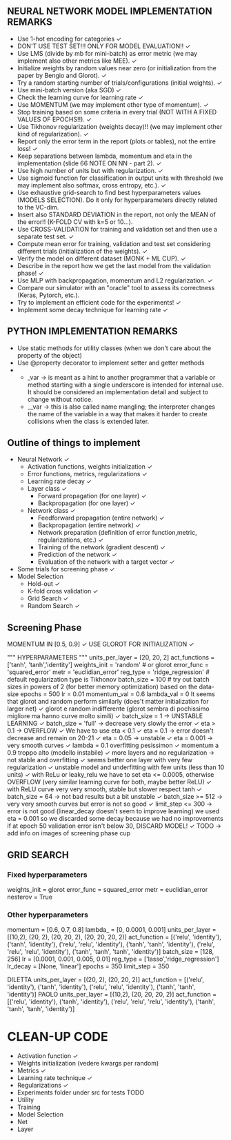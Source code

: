 ## NEURAL NETWORK MODEL IMPLEMENTATION REMARKS
- Use 1-hot encoding for categories ✓
- DON'T USE TEST SET!!! ONLY FOR MODEL EVALUATION!! ✓
- Use LMS (divide by mb for mini-batch) as error metric (we may implement also other metrics like MEE). ✓
- Initialize weights by random values near zero (or initialization from the paper by Bengio and Glorot). ✓
- Try a random starting number of trials/configurations (initial weights). ✓
- Use mini-batch version (aka SGD) ✓
- Check the learning curve for learning rate ✓
- Use MOMENTUM (we may implement other type of momentum). ✓
- Stop training based on some criteria in every trial (NOT WITH A FIXED VALUES OF EPOCHS!!). ✓
- Use Tikhonov regularization (weights decay)!! (we may implement other kind of regularization). ✓
- Report only the error term in the report (plots or tables), not the entire loss! ✓
- Keep separations between lambda, momentum and eta in the implementation (slide 66 NOTE ON NN - part 2). ✓
- Use high number of units but with regularization. ✓
- Use sigmoid function for classification in output units with threshold (we may implement also softmax, cross entropy, etc.). ✓
- Use exhaustive grid-search to find best hyperparameters values (MODELS SELECTION).
Do it only for hyperparameters directly related to the VC-dim.
- Insert also STANDARD DEVIATION in the report, not only the MEAN of the error!! (K-FOLD CV with k=5 or 10...).
- Use CROSS-VALIDATION for training and validation set and then use a separate test set. ✓
- Compute mean error for training, validation and test set considering different trials (initialization of the weights). ✓
- Verify the model on different dataset (MONK + ML CUP). ✓
- Describe in the report how we get the last model from the validation phase! ✓
- Use MLP with backpropagation, momentum and L2 regularization. ✓
- Compare our simulator with an "oracle" tool to assess its correctness (Keras, Pytorch, etc.).
- Try to implement an efficient code for the experiments! ✓
- Implement some decay technique for learning rate ✓

## PYTHON IMPLEMENTATION REMARKS
- Use static methods for utility classes (when we don't care about the property of the object)
- Use @property decorator to implement setter and getter methods
-  
    - _var -> is meant as a hint to another programmer that a variable or method starting with a single underscore is intended for internal use.
    It should be considered an implementation detail and subject to change without notice.
    - __var -> this is also called name mangling; the interpreter changes the name of the variable in a way that makes it harder to create collisions when the class is extended later.

## Outline of things to implement
- Neural Network ✓
    - Activation functions, weights initialization ✓
    - Error functions, metrics, regularizations ✓
    - Learning rate decay ✓
    - Layer class ✓
        - Forward propagation (for one layer) ✓
        - Backpropagation (for one layer) ✓
    - Network class ✓
        - Feedforward propagation (entire network) ✓
        - Backpropagation (entire network) ✓
        - Network preparation (definition of error function,metric, regularizations, etc.) ✓
        - Training of the network (gradient descent) ✓
        - Prediction of the network ✓
        - Evaluation of the network with a target vector ✓
- Some trials for screening phase ✓
- Model Selection
    - Hold-out ✓
    - K-fold cross validation ✓
    - Grid Search ✓
    - Random Search ✓

## Screening Phase

MOMENTUM IN [0.5, 0.9] ✓
USE GLOROT FOR INITIALIZATION ✓


 """ HYPERPARAMETERS """
    units_per_layer = [20, 20, 2]
    act_functions = ['tanh', 'tanh','identity']
    weights_init = 'random' # or glorot
    error_func = 'squared_error'
    metr = 'euclidian_error'
    reg_type = 'ridge_regression'  # default regularization type is Tikhonov
    batch_size = 100 # try out batch sizes in powers of 2 (for better memory optimization) based on the data-size
    epochs = 500
    lr = 0.01
    momentum_val = 0.6
    lambda_val = 0
It seems that glorot and random perform similarly (does't matter initialization for larger net) ✓
glorot e random indifferente (glorot sembra di pochissimo migliore ma hanno curve molto simili) ✓
batch_size = 1 -> UNSTABLE LEARNING ✓
batch_size = 'full' -> decrease very slowly the error ✓
eta > 0.1 -> OVERFLOW ✓
We have to use eta < 0.1 ✓
eta = 0.1 -> error doesn't decrease and remain on 20-21 ✓
eta = 0.05 -> unstable ✓
eta = 0.001 -> very smooth curves ✓
lambda = 0.1 overfitting pesissimon ✓
momentum a 0.9 troppo alto (modello instabile) ✓
more layers and no regularization -> not stable and overfitting ✓
seems better one layer with very few regularization ✓
unstable model and underfitting with few units (less than 10 units) ✓
with ReLu or leaky_relu we have to set eta <= 0.0005, otherwise OVERFLOW (very similar learning curve for both, maybe better ReLU) ✓
with ReLU curve very very smooth, stable but slower respect tanh ✓
batch_size = 64 -> not bad results but a bit unstable ✓
batch_size >= 512 -> very very smooth curves but error is not so good ✓
limit_step <= 300 -> error is not good (linear_decay doesn't seem to improve learning)
we used eta = 0.001 so we discarded some decay because we had no improvements
if at epoch 50 validation error isn't below 30, DISCARD MODEL! ✓
TODO -> add info on images of screening phase cup

## GRID SEARCH
### Fixed hyperparameters
weights_init = glorot
error_func = squared_error
metr = euclidian_error
nesterov = True

### Other hyperparameters
momentum = [0.6, 0.7, 0.8]
lambda_ = [0, 0.0001, 0.001]
units_per_layer =  [(10,2), (20, 2), (20, 20, 2), (20, 20, 20, 2)]
act_function = [('relu', 'identity'), ('tanh', 'identity'),
                          ('relu', 'relu', 'identity'), ('tanh', 'tanh', 'identity'),
                          ('relu', 'relu', 'relu', 'identity'),
                          ('tanh', 'tanh', 'tanh', 'identity')]
batch_size = [128, 256]
lr = [0.0001, 0.001, 0.005, 0.01]
reg_type = ['lasso','ridge_regression']
lr_decay = [None, 'linear']
epochs = 350
limit_step = 350

DILETTA
units_per_layer =  [(20, 2), (20, 20, 2)]
act_function = [('relu', 'identity'), ('tanh', 'identity'),
                          ('relu', 'relu', 'identity'), ('tanh', 'tanh', 'identity')]
PAOLO
units_per_layer =  [(10,2), (20, 20, 20, 2)]
act_function = [('relu', 'identity'), ('tanh', 'identity'),
                          ('relu', 'relu', 'relu', 'identity'),
                          ('tanh', 'tanh', 'tanh', 'identity')]

# CLEAN-UP CODE
- Activation function ✓
- Weights initialization (vedere kwargs per random)
- Metrics ✓
- Learning rate technique ✓
- Regularizations ✓
- Experiments folder under src for tests TODO
- Utility
- Training
- Model Selection
- Net
- Layer